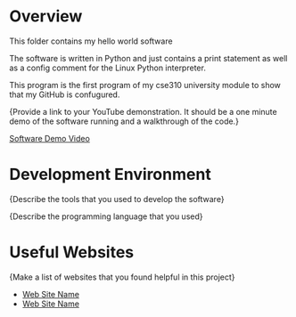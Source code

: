 # Overview

This folder contains my hello world software

The software is written in Python and just contains a print statement as well as a config comment for the Linux Python interpreter.

This program is the first program of my cse310 university module to show that my GitHub is confugured.

{Provide a link to your YouTube demonstration. It should be a one minute demo of the software running and a walkthrough of the code.}

[Software Demo Video](http://youtube.link.goes.here)

# Development Environment

{Describe the tools that you used to develop the software}

{Describe the programming language that you used}

# Useful Websites

{Make a list of websites that you found helpful in this project}

- [Web Site Name](http://url.link.goes.here)
- [Web Site Name](http://url.link.goes.here)
